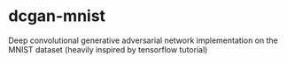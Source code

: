 # dcgan-mnist
Deep convolutional generative adversarial network implementation on the MNIST dataset (heavily inspired by tensorflow tutorial)
